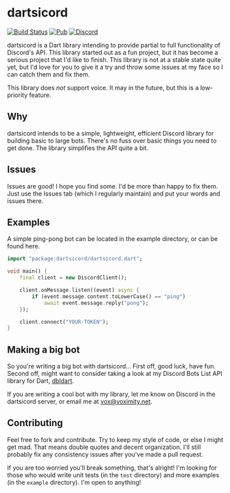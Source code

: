 # dartsicord

[![Build Status](https://travis-ci.org/voximity/dartsicord.svg?branch=master)](https://travis-ci.org/voximity/dartsicord)
[![Pub](https://img.shields.io/pub/v/dartsicord.svg)](https://pub.dartlang.org/packages/dartsicord)
[![Discord](https://discordapp.com/api/guilds/394664225626390538/widget.png)](https://discord.gg/d7PMs5K)

dartsicord is a Dart library intending to provide partial to full functionality of Discord's API.
This library started out as a fun project, but it has become a serious project that I'd like to finish.
This library is not at a stable state quite yet, but I'd love for you to give it a try and throw some issues
at my face so I can catch them and fix them.

This library does *not* support voice. It may in the future, but this is a low-priority feature.

## Why

dartsicord intends to be a simple, lightweight, efficient Discord library for building basic to large bots.
There's no fuss over basic things you need to get done. The library simplifies the API quite a bit.

## Issues

Issues are good! I hope you find some. I'd be more than happy to fix them. Just use the Issues tab (which I regularly maintain)
and put your words and issues there.

## Examples

A simple ping-pong bot can be located in the example directory, or can be found here.

```dart
import "package:dartsicord/dartsicord.dart";

void main() {
    final client = new DiscordClient();

    client.onMessage.listen((event) async {
        if (event.message.content.toLowerCase() == "ping")
            await event.message.reply("pong");
    });

    client.connect("YOUR-TOKEN");
}
```

## Making a big bot

So you're writing a big bot with dartsicord... First off, good luck, have fun. Second off, might want to consider taking a look at my Discord Bots List API library for Dart, [dbldart](https://github.com/voximity/dbldart).

If you are writing a cool bot with my library, let me know on Discord in the dartsicord server, or email me at [vox@voximity.net](mailto:vox@voximity.net).

## Contributing

Feel free to fork and contribute. Try to keep my style of code, or else I might get mad. That means double quotes and decent organization. I'll still probably fix any consistency issues after you've made a pull request.

If you are too worried you'll break something, that's alright! I'm looking for those who would write unit tests (in the `test` directory) and more examples (in the `example` directory). I'm open to anything!
